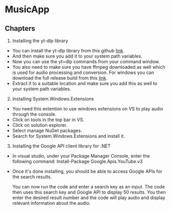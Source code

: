 
# MusicApp

## Chapters

1. Installing the yt-dlp library
 - You can install the yt-dlp library from this github [link](https://github.com/yt-dlp/yt-dlp/releases/tag/2024.08.06).
 - And then make sure you add it to your system path variables.
 - Now you can use the yt=dlp commands from your command window.
 - You also need to make sure you have ffmpeg downloaded as well which is used for audio processing and conversion. For windows you can download the full release build from this [link](https://www.gyan.dev/ffmpeg/builds/).
 - Extract it to a suitable location and make sure you add this as well to your system path variables.
2. Installing System.Windows.Extensions
 - You need this extention to use windows extensions on VS to play audio through the console.
 - Click on tools in the top bar in VS.
 - Click on solution explorer.
 - Select manage NuGet packages.
 - Search for System.Windows.Extensions and install it.
3. Installing the Google API client library for .NET
 - In visual studio, under your Package Manager Console, enter the following command:
   Install-Package Google.Apis.YouTube.v3
 - Once it's done installing, you should be able to access Google APIs for the search results.

   You can now run the code and enter a search key as an input. The code then uses this search key and Google API to display 50 results. You then enter the desired result number and the code will play audio and display relevant information about the audio.


